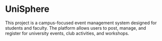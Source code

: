 # UniSphere
This project is a campus-focused event management system designed for students and faculty. The platform allows users to post, manage, and register for university events, club activities, and workshops.
